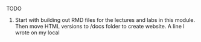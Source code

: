 TODO

1. Start with building out RMD files for the lectures and labs in this module. Then move HTML versions to /docs folder to create website. 
A line I wrote on my local
